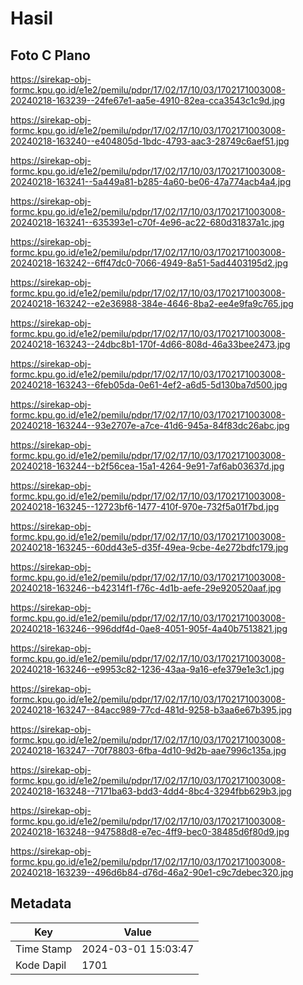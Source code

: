 # Hasil

## Foto C Plano

https://sirekap-obj-formc.kpu.go.id/e1e2/pemilu/pdpr/17/02/17/10/03/1702171003008-20240218-163239--24fe67e1-aa5e-4910-82ea-cca3543c1c9d.jpg

https://sirekap-obj-formc.kpu.go.id/e1e2/pemilu/pdpr/17/02/17/10/03/1702171003008-20240218-163240--e404805d-1bdc-4793-aac3-28749c6aef51.jpg

https://sirekap-obj-formc.kpu.go.id/e1e2/pemilu/pdpr/17/02/17/10/03/1702171003008-20240218-163241--5a449a81-b285-4a60-be06-47a774acb4a4.jpg

https://sirekap-obj-formc.kpu.go.id/e1e2/pemilu/pdpr/17/02/17/10/03/1702171003008-20240218-163241--635393e1-c70f-4e96-ac22-680d31837a1c.jpg

https://sirekap-obj-formc.kpu.go.id/e1e2/pemilu/pdpr/17/02/17/10/03/1702171003008-20240218-163242--6ff47dc0-7066-4949-8a51-5ad4403195d2.jpg

https://sirekap-obj-formc.kpu.go.id/e1e2/pemilu/pdpr/17/02/17/10/03/1702171003008-20240218-163242--e2e36988-384e-4646-8ba2-ee4e9fa9c765.jpg

https://sirekap-obj-formc.kpu.go.id/e1e2/pemilu/pdpr/17/02/17/10/03/1702171003008-20240218-163243--24dbc8b1-170f-4d66-808d-46a33bee2473.jpg

https://sirekap-obj-formc.kpu.go.id/e1e2/pemilu/pdpr/17/02/17/10/03/1702171003008-20240218-163243--6feb05da-0e61-4ef2-a6d5-5d130ba7d500.jpg

https://sirekap-obj-formc.kpu.go.id/e1e2/pemilu/pdpr/17/02/17/10/03/1702171003008-20240218-163244--93e2707e-a7ce-41d6-945a-84f83dc26abc.jpg

https://sirekap-obj-formc.kpu.go.id/e1e2/pemilu/pdpr/17/02/17/10/03/1702171003008-20240218-163244--b2f56cea-15a1-4264-9e91-7af6ab03637d.jpg

https://sirekap-obj-formc.kpu.go.id/e1e2/pemilu/pdpr/17/02/17/10/03/1702171003008-20240218-163245--12723bf6-1477-410f-970e-732f5a01f7bd.jpg

https://sirekap-obj-formc.kpu.go.id/e1e2/pemilu/pdpr/17/02/17/10/03/1702171003008-20240218-163245--60dd43e5-d35f-49ea-9cbe-4e272bdfc179.jpg

https://sirekap-obj-formc.kpu.go.id/e1e2/pemilu/pdpr/17/02/17/10/03/1702171003008-20240218-163246--b42314f1-f76c-4d1b-aefe-29e920520aaf.jpg

https://sirekap-obj-formc.kpu.go.id/e1e2/pemilu/pdpr/17/02/17/10/03/1702171003008-20240218-163246--996ddf4d-0ae8-4051-905f-4a40b7513821.jpg

https://sirekap-obj-formc.kpu.go.id/e1e2/pemilu/pdpr/17/02/17/10/03/1702171003008-20240218-163246--e9953c82-1236-43aa-9a16-efe379e1e3c1.jpg

https://sirekap-obj-formc.kpu.go.id/e1e2/pemilu/pdpr/17/02/17/10/03/1702171003008-20240218-163247--84acc989-77cd-481d-9258-b3aa6e67b395.jpg

https://sirekap-obj-formc.kpu.go.id/e1e2/pemilu/pdpr/17/02/17/10/03/1702171003008-20240218-163247--70f78803-6fba-4d10-9d2b-aae7996c135a.jpg

https://sirekap-obj-formc.kpu.go.id/e1e2/pemilu/pdpr/17/02/17/10/03/1702171003008-20240218-163248--7171ba63-bdd3-4dd4-8bc4-3294fbb629b3.jpg

https://sirekap-obj-formc.kpu.go.id/e1e2/pemilu/pdpr/17/02/17/10/03/1702171003008-20240218-163248--947588d8-e7ec-4ff9-bec0-38485d6f80d9.jpg

https://sirekap-obj-formc.kpu.go.id/e1e2/pemilu/pdpr/17/02/17/10/03/1702171003008-20240218-163239--496d6b84-d76d-46a2-90e1-c9c7debec320.jpg


## Metadata

| Key        | Value               |
| ---------- | ------------------- |
| Time Stamp | 2024-03-01 15:03:47 |
| Kode Dapil | 1701                |



